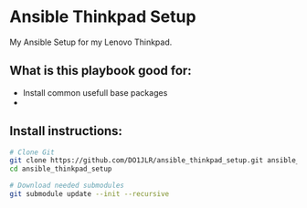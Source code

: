  Ansible Thinkpad Setup
==========================
My Ansible Setup for my Lenovo Thinkpad.

 What is this playbook good for:
--------------------------------
 + Install common usefull base packages
 + 

 Install instructions:
-----------------------
```bash
# Clone Git
git clone https://github.com/DO1JLR/ansible_thinkpad_setup.git ansible_thinkpad_setup
cd ansible_thinkpad_setup

# Download needed submodules
git submodule update --init --recursive
```
 
